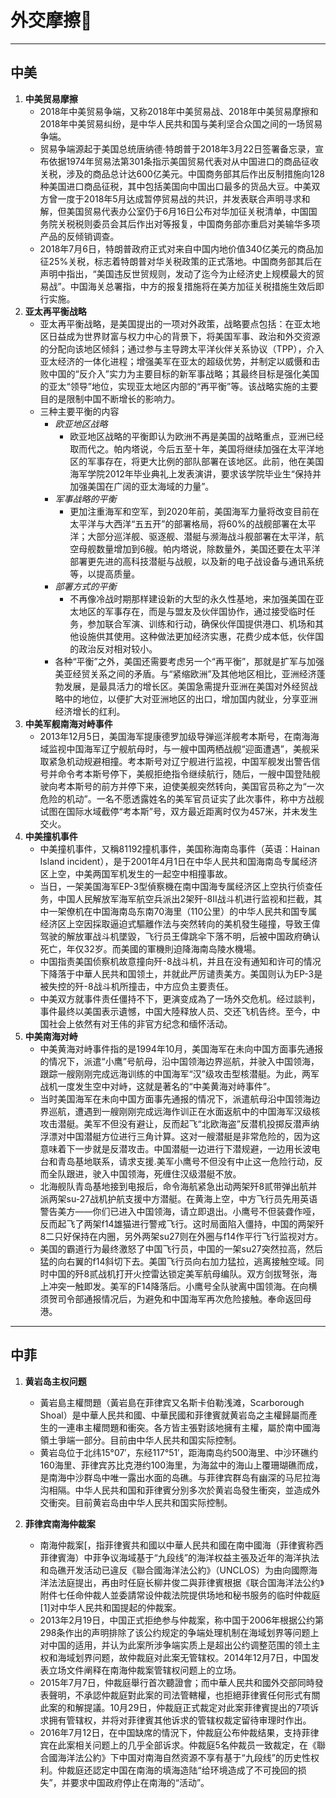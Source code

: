 # 外交摩擦

---

## 中美

1. **中美贸易摩擦**
   - 2018年中美贸易争端，又称2018年中美贸易战、2018年中美贸易摩擦和2018年中美贸易纠纷，是中华人民共和国与美利坚合众国之间的一场贸易争端。
   - 贸易争端源起于美国总统唐纳德·特朗普于2018年3月22日签署备忘录，宣布依据1974年贸易法第301条指示美国贸易代表对从中国进口的商品征收关税，涉及的商品总计达600亿美元。中国商务部其后作出反制措施向128种美国进口商品征税，其中包括美国向中国出口最多的货品大豆。中美双方曾一度于2018年5月达成暂停贸易战的共识，并发表联合声明寻求和解，但美国贸易代表办公室仍于6月16日公布对华加征关税清单，中国国务院关税税则委员会其后作出对等报复，中国商务部亦重启对美输华多项产品的反倾销调查。
   - 2018年7月6日，特朗普政府正式对来自中国内地价值340亿美元的商品加征25%关税，标志着特朗普对华关税政策的正式落地。中国商务部其后在声明中指出，“美国违反世贸规则，发动了迄今为止经济史上规模最大的贸易战”。中国海关总署指，中方的报复措施将在美方加征关税措施生效后即行实施。
2. **亚太再平衡战略**
   - 亚太再平衡战略，是美国提出的一项对外政策，战略要点包括：在亚太地区日益成为世界财富与权力中心的背景下，将美国军事、政治和外交资源的分配向该地区倾斜；通过参与主导跨太平洋伙伴关系协议（TPP），介入亚太经济的一体化进程；增强美军在亚太的超级优势，并制定以威慑和击败中国的“反介入”实力为主要目标的新军事战略；其最终目标是强化美国的亚太“领导”地位，实现亚太地区内部的“再平衡”等。该战略实施的主要目的是限制中国不断增长的影响力。
   - 三种主要平衡的内容
        - *欧亚地区战略*
            - 欧亚地区战略的平衡即认为欧洲不再是美国的战略重点，亚洲已经取而代之。帕内塔说，今后五至十年，美国将继续加强在太平洋地区的军事存在，将更大比例的部队部署在该地区。此前，他在美国海军学院2012年毕业典礼上发表演讲，要求该学院毕业生“保持并加强美国在广阔的亚太海域的力量”。
        - *军事战略的平衡*
            - 更加注重海军和空军，到2020年前，美国海军力量将改变目前在太平洋与大西洋“五五开”的部署格局，将60%的战舰部署在太平洋；大部分巡洋舰、驱逐舰、潜艇与濒海战斗舰部署在太平洋，航空母舰数量增加到6艘。帕内塔说，除数量外，美国还要在太平洋部署更先进的高科技潜艇与战舰，以及新的电子战设备与通讯系统等，以提高质量。
        - *部署方式的平衡*
            - 不再像冷战时期那样建设新的大型的永久性基地，来加强美国在亚太地区的军事存在，而是与盟友及伙伴国协作，通过接受临时任务，参加联合军演、训练和行动，确保伙伴国提供港口、机场和其他设施供其使用。这种做法更加经济实惠，花费少成本低，伙伴国的政治反对相对较小。
        - 各种“平衡”之外，美国还需要考虑另一个“再平衡”，那就是扩军与加强美亚经贸关系之间的矛盾。与“紧缩欧洲”及其他地区相比，亚洲经济蓬勃发展，是最具活力的增长区。美国急需提升亚洲在美国对外经贸战略中的地位，以便扩大对亚洲地区的出口，增加国内就业，分享亚洲经济增长的红利。
3. **中美军舰南海对峙事件**
    - 2013年12月5日，美国海军提康德罗加级导弹巡洋舰考本斯号，在南海海域监视中国海军辽宁舰航母时，与一艘中国两栖战舰“迎面遭遇”，美舰采取紧急机动规避相撞。考本斯号对辽宁舰进行监视，中国军舰发出警告信号并命令考本斯号停下，美舰拒绝指令继续航行，随后，一艘中国登陆舰驶向考本斯号的前方并停下来，迫使美舰突然转向，美国官员称之为“一次危险的机动”。一名不愿透露姓名的美军官员证实了此次事件，称中方战舰试图在国际水域截停“考本斯”号，双方最近距离时仅为457米，并未发生交火。
4. **中美撞机事件**
    - 中美撞机事件，又稱81192撞机事件，美国称海南岛事件（英语：Hainan Island incident），是于2001年4月1日在中华人民共和国海南岛专属经济区上空，中美两国军机发生的一起空中相撞事故。
    - 当日，一架美国海军EP-3型偵察機在南中国海专属经济区上空执行侦查任务，中国人民解放军海军航空兵派出2架歼-8II战斗机进行监视和拦截，其中一架僚机在中国海南岛东南70海里（110公里）的中华人民共和国专属经济区上空因採取逼迫式驅離作法与突然转向的美机發生碰撞，导致王偉驾驶的解放軍战斗机墜毀，飞行员王偉跳伞下落不明，后被中国政府确认死亡，年仅32岁。而美國的軍機則迫降海南岛陵水機場。
    - 中国指责美国侦察机故意撞向歼-8战斗机，并且在没有通知和许可的情况下降落于中華人民共和国领土，并就此严厉谴责美方。美国则认为EP-3是被失控的歼-8战斗机所撞击，中方应负主要责任。
    - 中美双方就事件责任僵持不下，更演变成為了一场外交危机。经过談判，事件最终以美国表示遺憾，中国大陸释放人员、交还飞机告终。至今，中国社会上依然有对王伟的非官方纪念和缅怀活动。
5. **中美南海对峙**
    - 中美黄海对峙事件指的是1994年10月，美国海军在未向中国方面事先通报的情况下，派遣“小鹰”号航母，沿中国领海边界巡航，并驶入中国领海，跟踪一艘刚刚完成远海训练的中国海军“汉”级攻击型核潜艇。为此，两军战机一度发生空中对峙，这就是著名的“中美黄海对峙事件”。
    - 当时美国海军在未向中国方面事先通报的情况下，派遣航母沿中国领海边界巡航，遭遇到一艘刚刚完成远海作训正在水面返航中的中国海军汉级核攻击潜艇。美军不但没有避让，反而起飞“北欧海盗”反潜机投掷反潜声纳浮漂对中国潜艇方位进行三角计算。这对一艘潜艇是非常危险的，因为这意味着下一步就是反潜攻击。中国潜艇一边进行下潜规避，一边用长波电台和青岛基地联系，请求支援.美军小鹰号不但没有中止这一危险行动，反而全队跟进，驶入中国领海，死缠住汉级潜艇不放。
    - 北海舰队青岛基地接到电报后，命令海航紧急出动两架歼8贰带弹出航并派两架su-27战机护航支援中方潜艇。在黄海上空，中方飞行员先用英语警告美方——你们已进入中国领海，请立即退出。小鹰号不但装聋作哑，反而起飞了两架f14雄猫进行警戒飞行。这时局面陷入僵持，中国的两架歼8二只好保持在内圈，另外两架su27则在外圈与f14作平行飞行监视对方。
    - 美国的霸道行为最终激怒了中国飞行员，中国的一架su27突然拉高，然后猛的向右翼的f14斜切下去。美国飞行员向右加力猛拉，逃离接触空域。同时中国的歼8贰战机打开火控雷达锁定美军航母编队。双方剑拔弩张，海上冲突一触即发。美军的F14降落后。小鹰号全队驶离中国领海。在向横须贺司令部通报情况后，为避免和中国海军再次危险接触。奉命返回母港。

---

## 中菲

1. **黄岩岛主权问题**
    - 黃岩島主權問題（黃岩島在菲律宾又名斯卡伯勒浅滩，Scarborough Shoal）是中華人民共和國、中華民國和菲律賓就黄岩岛之主權歸屬而產生的一連串主權問題和衝突。各方皆主張對該地擁有主權，屬於南中國海領土爭端一部分。目前由中华人民共和国实际控制。
    - 黄岩岛位于北纬15°07′，东经117°51′，距海南岛约500海里、中沙环礁约160海里、菲律宾苏比克港约100海里，为海盆中的海山上覆珊瑚礁而成，是南海中沙群岛中唯一露出水面的岛礁。与菲律宾群岛有幽深的马尼拉海沟相隔。中华人民共和国和菲律賓分別多次於黄岩岛發生衝突，並造成外交衝突。目前黄岩岛由中华人民共和国实际控制。

2. **菲律宾南海仲裁案**
    - 南海仲裁案[，指菲律賓共和國以中華人民共和國在南中國海（菲律賓称西菲律賓海）中菲争议海域基于“九段线”的海洋权益主張及近年的海洋执法和岛礁开发活动已違反《聯合國海洋法公約》（UNCLOS）为由向國際海洋法法庭提出，再由时任庭长柳井俊二與菲律賓根据《联合国海洋法公约》附件七任命仲裁人並委請常设仲裁法院提供场地和秘书服务的临时仲裁庭[1]对中华人民共和国提起的仲裁案。
    - 2013年2月19日，中国正式拒绝参与仲裁案，称中国于2006年根据公约第298条作出的声明排除了该公约规定的争端处理机制在海域划界等问题上对中国的适用，并认为此案所涉争端实质上是超出公约调整范围的领土主权和海域划界问题，故仲裁庭对此案无管辖权。2014年12月7日，中国发表立场文件阐释在南海仲裁案管辖权问题上的立场。
    - 2015年7月7日，仲裁庭舉行首次聽證會；而中華人民共和國外交部同時發表聲明，不承認仲裁庭對此案的司法管轄權，也拒絕菲律賓任何形式有關此案的和解提議。10月29日，仲裁庭正式裁定对此案菲律賓提出的7项诉求拥有管辖权，并将对菲律賓其他诉求的管辖权裁定留待审理时作出。
    - 2016年7月12日，在中国缺席的情況下，仲裁庭公布仲裁结果，支持菲律宾在此案相关问题上的几乎全部诉求。仲裁庭5名仲裁员一致裁定，在《聯合國海洋法公約》下中国对南海自然资源不享有基于“九段线”的历史性权利。仲裁庭还認定中国在南海的填海造陆“给环境造成了不可挽回的损失”，并要求中国政府停止在南海的“活动”。
